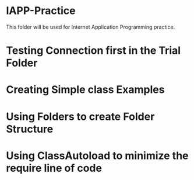 # IAPP-Practice

This folder will be used for Internet Application Programming practice.

   # Testing Connection first in the Trial Folder 


   # Creating Simple class Examples
   

   # Using Folders to create Folder Structure 

   # Using ClassAutoload to minimize the require line of code 